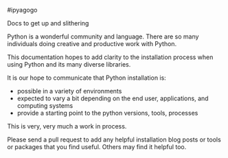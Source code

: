 #ipyagogo

Docs to get up and slithering


Python is a wonderful community and language. There are so
many individuals doing creative and productive work with 
Python.

This documentation hopes to add clarity to the installation
process when using Python and its many diverse libraries.

It is our hope to communicate that Python installation is:

* possible in a variety of environments
* expected to vary a bit depending on the end user, applications,
and computing systems
* provide a starting point to the python versions, tools, processes

This is very, very much a work in process.

Please send a pull request to add any helpful installation blog posts or 
tools or packages that you find useful. Others may find it helpful too.
